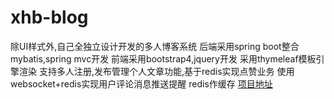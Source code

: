 # xhb-blog
除UI样式外,自己全独立设计开发的多人博客系统
后端采用spring boot整合mybatis,spring mvc开发
前端采用bootstrap4,jquery开发
采用thymeleaf模板引擎渲染
支持多人注册,发布管理个人文章功能,基于redis实现点赞业务
使用websocket+redis实现用户评论消息推送提醒
redis作缓存
[项目地址](http://www.xuhaobo.site)
